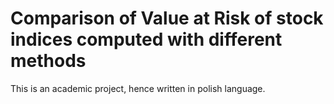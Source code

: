 # Comparison of Value at Risk of stock indices computed with different methods

This is an academic project, hence written in polish language.
